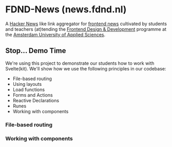 # FDND-News (news.fdnd.nl)

A [Hacker News](https://news.ycombinator.com/news) like link aggregator for [frontend news](news.fdnd.nl) cultivated by students and teachers (at)tending the [Frontend Design & Development](https://fdnd.nl) programme at the [Amsterdam University of Applied Sciences](https://www.amsterdamuas.com/).

## Stop... Demo Time

We're using this project to demonstrate our students how to work with Svelte(kit). We'll show how we use the following principles in our codebase:

- File-based routing
- Using layouts
- Load functions
- Forms and Actions
- Reactive Declarations
- Runes
- Working with components

### File-based routing

### Working with components
